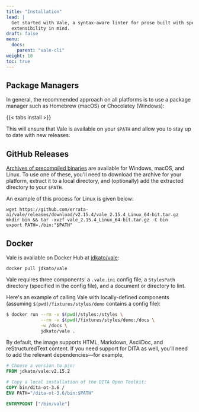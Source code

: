 ```yaml
---
title: "Installation"
lead: |
  Get started with Vale, a syntax-aware linter for prose built with speed and
  extensibility in mind.
draft: false
menu:
  docs:
    parent: "vale-cli"
weight: 10
toc: true
---
```


## Package Managers

In general, the recommended approach on all platforms is to use a package
manager such as Homebrew (macOS) or Chocolatey (Windows):

{{< tabs install >}}

This will ensure that Vale is available on your `$PATH` and allow you to stay
up to date with new releases.

## GitHub Releases

[Archives of precompiled binaries][2] are available for Windows, macOS, and
Linux. To use one of these, you'll need to download the archive for your
platform, extract it to a local directory, and (optionally) add the extracted
directory to your `$PATH`.

An example of this process for Linux is given below:

```shell
wget https://github.com/errata-ai/vale/releases/download/v2.15.4/vale_2.15.4_Linux_64-bit.tar.gz
mkdir bin && tar -xvzf vale_2.15.4_Linux_64-bit.tar.gz -C bin
export PATH=./bin:"$PATH"
```

## Docker

Vale is available on Docker Hub at [jdkato/vale][1]:

```shell
docker pull jdkato/vale
```

Vale requires three components: a `.vale.ini` config file, a `StylesPath`
directory (specified in the config file), and a document or directory to lint.

Here's an example of calling Vale with locally-defined components (assuming
`$(pwd)/fixtures/styles/demo` contains a config file):

```bash
$ docker run --rm -v $(pwd)/styles:/styles \
             --rm -v $(pwd)/fixtures/styles/demo:/docs \
             -w /docs \
             jdkato/vale .
```

By default, the image supports HTML, Markdown, AsciiDoc, and reStructuredText
content. If you need support for DITA as well, you'll need to add the relevant
dependencies&mdash;for example,

```dockerfile
# Choose a version to pin:
FROM jdkato/vale:v2.15.2

# Copy a local installation of the DITA Open Toolkit:
COPY bin/dita-ot-3.6 /
ENV PATH="/dita-ot-3.6/bin:$PATH"

ENTRYPOINT ["/bin/vale"]
```

[1]: https://hub.docker.com/r/jdkato/vale
[2]: https://github.com/errata-ai/vale/releases

